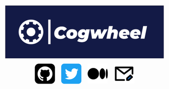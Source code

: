 ![COGWHEEL github banner](./src/Cover.jpg)

<p align="center">
  <a href="https://github.com/Cogwheel-Validator"><img src="./src/github-svgrepo-com.svg" width="64" alt="Github Organization"/></a>
  &nbsp; &nbsp;
  <a href="https://twitter.com/cogwheel_val"><img src="./src/twitter-svgrepo-com.svg" width="64" alt="Twitter"/></a>
  &nbsp; &nbsp;
  <a href="https://medium.com/@cogwheel_val"><img src="./src/medium-icon-svgrepo-com.svg" width="64" alt="Medium Blog"/></a>
  &nbsp; &nbsp;
  <a href="mailto:info@cogwheel.digital"><img src="./src/mail-edit-svgrepo-com.svg" width="64" alt="Mail" /></a>
</p>
